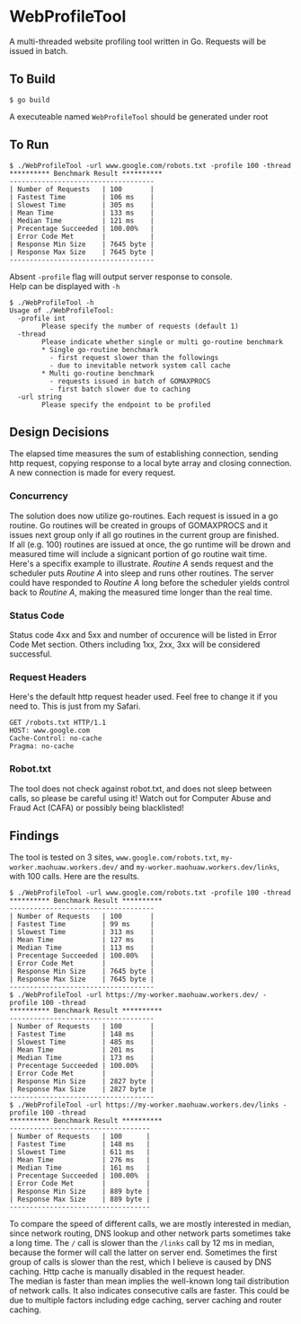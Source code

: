 # WebProfileTool

A multi-threaded website profiling tool written in Go. Requests will be issued in batch.

## To Build
```
$ go build
```
A executeable named ```WebProfileTool``` should be generated under root

## To Run
``` 
$ ./WebProfileTool -url www.google.com/robots.txt -profile 100 -thread
********** Benchmark Result **********
------------------------------------
| Number of Requests   | 100       |
| Fastest Time         | 106 ms    |
| Slowest Time         | 305 ms    |
| Mean Time            | 133 ms    |
| Median Time          | 121 ms    |
| Precentage Succeeded | 100.00%   |
| Error Code Met       |           |
| Response Min Size    | 7645 byte |
| Response Max Size    | 7645 byte |
------------------------------------
```
Absent ```-profile``` flag will output server response to console.  
Help can be displayed with ```-h```
```
$ ./WebProfileTool -h
Usage of ./WebProfileTool:
  -profile int
    	Please specify the number of requests (default 1)
  -thread
    	Please indicate whether single or multi go-routine benchmark
    	* Single go-routine benchmark
    	  - first request slower than the followings
    	  - due to inevitable network system call cache
    	* Multi go-routine benchmark
    	  - requests issued in batch of GOMAXPROCS
    	  - first batch slower due to caching
  -url string
    	Please specify the endpoint to be profiled
```

## Design Decisions
The elapsed time measures the sum of establishing connection, sending http request, copying response to a local byte array and closing connection. 
A new connection is made for every request.

### Concurrency
The solution does now utilize go-routines. Each request is issued in a go routine. Go routines will be created in groups of GOMAXPROCS and it issues next group only if all go routines in the current group are finished.  
If all (e.g. 100) routines are issued at once, the go runtime will be drown and measured time will include a signicant portion of go routine wait time. Here's a specifix example to illustrate. *Routine A* sends request and the scheduler puts *Routine A* into sleep and runs other routines. The server could have responded to *Routine A* long before the scheduler yields control back to *Routine A*, making the measured time longer than the real time. 

### Status Code
Status code 4xx and 5xx and number of occurence will be listed in Error Code Met section. Others including 1xx, 2xx, 3xx will be considered successful.

### Request Headers
Here's the default http request header used. Feel free to change it if you need to. This is just from my Safari.
```
GET /robots.txt HTTP/1.1
HOST: www.google.com
Cache-Control: no-cache
Pragma: no-cache
```

### Robot.txt
The tool does not check against robot.txt, and does not sleep between calls, so please be careful using it! 
Watch out for Computer Abuse and Fraud Act (CAFA) or possibly being blacklisted!

## Findings
The tool is tested on 3 sites, ```www.google.com/robots.txt```, ```my-worker.maohuaw.workers.dev/``` and ```my-worker.maohuaw.workers.dev/links```, with 100 calls.
Here are the results.
```
$ ./WebProfileTool -url www.google.com/robots.txt -profile 100 -thread
********** Benchmark Result **********
------------------------------------
| Number of Requests   | 100       |
| Fastest Time         | 99 ms     |
| Slowest Time         | 313 ms    |
| Mean Time            | 127 ms    |
| Median Time          | 113 ms    |
| Precentage Succeeded | 100.00%   |
| Error Code Met       |           |
| Response Min Size    | 7645 byte |
| Response Max Size    | 7645 byte |
------------------------------------
$ ./WebProfileTool -url https://my-worker.maohuaw.workers.dev/ -profile 100 -thread
********** Benchmark Result **********
------------------------------------
| Number of Requests   | 100       |
| Fastest Time         | 148 ms    |
| Slowest Time         | 485 ms    |
| Mean Time            | 201 ms    |
| Median Time          | 173 ms    |
| Precentage Succeeded | 100.00%   |
| Error Code Met       |           |
| Response Min Size    | 2827 byte |
| Response Max Size    | 2827 byte |
------------------------------------
$ ./WebProfileTool -url https://my-worker.maohuaw.workers.dev/links -profile 100 -thread
********** Benchmark Result **********
-----------------------------------
| Number of Requests   | 100      |
| Fastest Time         | 148 ms   |
| Slowest Time         | 611 ms   |
| Mean Time            | 276 ms   |
| Median Time          | 161 ms   |
| Precentage Succeeded | 100.00%  |
| Error Code Met       |          |
| Response Min Size    | 889 byte |
| Response Max Size    | 889 byte |
-----------------------------------
```
To compare the speed of different calls, we are mostly interested in median, since network routing, DNS lookup and other network parts sometimes take a long time. The ```/``` call is slower than the ```/links``` call by 12 ms in median, because the former will call the latter on server end. Sometimes the first group of calls is slower than the rest, which I believe is caused by DNS caching. Http cache is manually disabled in the request header.  
The median is faster than mean implies the well-known long tail distribution of network calls. It also indicates consecutive calls are faster. This could be due to multiple factors including edge caching, server caching and router caching.

